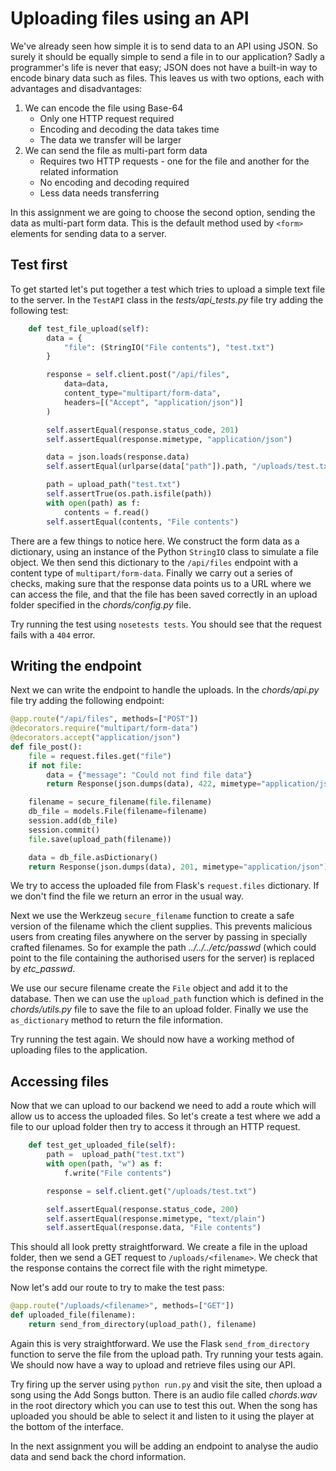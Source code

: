 [//]: <> (name: Uploading Files Using an API)
[//]: <> (author: Joe Turner)
[//]: <> (type: code along)
[//]: <> (time: 60)

# Uploading files using an API

We've already seen how simple it is to send data to an API using JSON.  So surely it should be equally simple to send a file in to our application?  Sadly a programmer's life is never that easy; JSON does not have a built-in way to encode binary data such as files.  This leaves us with two options, each with advantages and disadvantages:

1. We can encode the file using Base-64
    - Only one HTTP request required
    - Encoding and decoding the data takes time
    - The data we transfer will be larger
2. We can send the file as multi-part form data
    - Requires two HTTP requests - one for the file and another for the related information
    - No encoding and decoding required
    - Less data needs transferring

In this assignment we are going to choose the second option, sending the data as multi-part form data.  This is the default method used by `<form>` elements for sending data to a server.

## Test first

To get started let's put together a test which tries to upload a simple text file to the server.  In the `TestAPI` class in the *tests/api_tests.py* file try adding the following test:

```python
    def test_file_upload(self):
        data = {
            "file": (StringIO("File contents"), "test.txt")
        }

        response = self.client.post("/api/files",
            data=data,
            content_type="multipart/form-data",
            headers=[("Accept", "application/json")]
        )

        self.assertEqual(response.status_code, 201)
        self.assertEqual(response.mimetype, "application/json")

        data = json.loads(response.data)
        self.assertEqual(urlparse(data["path"]).path, "/uploads/test.txt")

        path = upload_path("test.txt")
        self.assertTrue(os.path.isfile(path))
        with open(path) as f:
            contents = f.read()
        self.assertEqual(contents, "File contents")
```

There are a few things to notice here.  We construct the form data as a dictionary, using an instance of the Python `StringIO` class to simulate a file object.  We then send this dictionary to the  `/api/files` endpoint with a content type of `multipart/form-data`.  Finally we carry out a series of checks, making sure that the response data points us to a URL where we can access the file, and that the file has been saved correctly in an upload folder specified in the *chords/config.py* file.

Try running the test using `nosetests tests`.  You should see that the request fails with a `404` error.

## Writing the endpoint

Next we can write the endpoint to handle the uploads.  In the *chords/api.py* file try adding the following endpoint:

```python
@app.route("/api/files", methods=["POST"])
@decorators.require("multipart/form-data")
@decorators.accept("application/json")
def file_post():
    file = request.files.get("file")
    if not file:
        data = {"message": "Could not find file data"}
        return Response(json.dumps(data), 422, mimetype="application/json")

    filename = secure_filename(file.filename)
    db_file = models.File(filename=filename)
    session.add(db_file)
    session.commit()
    file.save(upload_path(filename))

    data = db_file.asDictionary()
    return Response(json.dumps(data), 201, mimetype="application/json")
```

We try to access the uploaded file from Flask's `request.files` dictionary.  If we don't find the file we return an error in the usual way.

Next we use the Werkzeug `secure_filename` function to create a safe version of the filename which the client supplies.  This prevents malicious users from creating files anywhere on the server by passing in specially crafted filenames.  So for example the path *../../../etc/passwd* (which could point to the file containing the authorised users for the server) is replaced by *etc_passwd*.

We use our secure filename create the `File` object and add it to the database.  Then we can use the `upload_path` function which is defined in the *chords/utils.py* file to save the file to an upload folder.  Finally we use the `as_dictionary` method to return the file information.

Try running the test again.  We should now have a working method of uploading files to the application.

## Accessing files

Now that we can upload to our backend we need to add a route which will allow us to access the uploaded files.  So let's create a test where we add a file to our upload folder then try to access it through an HTTP request.

```python
    def test_get_uploaded_file(self):
        path =  upload_path("test.txt")
        with open(path, "w") as f:
            f.write("File contents")

        response = self.client.get("/uploads/test.txt")

        self.assertEqual(response.status_code, 200)
        self.assertEqual(response.mimetype, "text/plain")
        self.assertEqual(response.data, "File contents")
```

This should all look pretty straightforward.  We create a file in the upload folder, then we send a GET request to `/uploads/<filename>`.  We check that the response contains the correct file with the right mimetype.

Now let's add our route to try to make the test pass:

```python
@app.route("/uploads/<filename>", methods=["GET"])
def uploaded_file(filename):
    return send_from_directory(upload_path(), filename)
```

Again this is very straightforward.  We use the Flask `send_from_directory` function to serve the file from the upload path.  Try running your tests again.  We should now have a way to upload and retrieve files using our API.

Try firing up the server using `python run.py` and visit the site, then upload a song using the Add Songs button.  There is an audio file called *chords.wav* in the root directory which you can use to test this out.  When the song has uploaded you should be able to select it and listen to it using the player at the bottom of the interface.

In the next assignment you will be adding an endpoint to analyse the audio data and send back the chord information.

